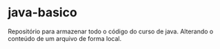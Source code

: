 # java-basico
Repositório para armazenar todo o código do curso de java.
Alterando o conteúdo de um arquivo de forma local.